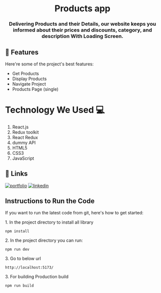 
<h1 align="center" style="border-bottom: none;">Products app</h1>
<h3 align="center">Delivering Products and their Details, our website keeps you informed about their prices and discounts, category, and description With Loading Screen.</h3>

<h2>🧐 Features</h2>

Here're some of the project's best features:

*   Get Products
*   Display Products
*   Navigate Project
*   Products Page (single)

# Technology We Used :computer: 

1. React.js
2. Redux toolkit
3. React Redux
4. dummy API
5. HTML5
6. CSS3
7. JavaScript

## 🔗 Links
[![portfolio](https://img.shields.io/badge/my_portfolio-000?style=for-the-badge&logo=ko-fi&logoColor=white)](https://akashpawar43.netlify.app/)
[![linkedin](https://img.shields.io/badge/linkedin-0A66C2?style=for-the-badge&logo=linkedin&logoColor=white)](https://www.linkedin.com/in/akashpawar23/)


## Instructions to Run the Code 

If you want to run the latest code from git, here's how to get started:

<p>1. In the project directory to install all library</p>

```
npm install
```

<p>2. In the project directory you can run:</p>

```
npm run dev
```

<p>3. Go to below url</p>

```
http://localhost:5173/
```

<p>3. For building Production build</p>

```
npm run build
```
